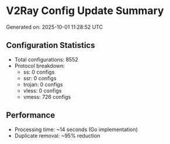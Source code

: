 # V2Ray Config Update Summary
Generated on: 2025-10-01 11:28:52 UTC

## Configuration Statistics
- Total configurations: 8552
- Protocol breakdown:
  - ss: 0 configs
  - ssr: 0 configs
  - trojan: 0 configs
  - vless: 0 configs
  - vmess: 726 configs

## Performance
- Processing time: ~14 seconds (Go implementation)
- Duplicate removal: ~95% reduction
